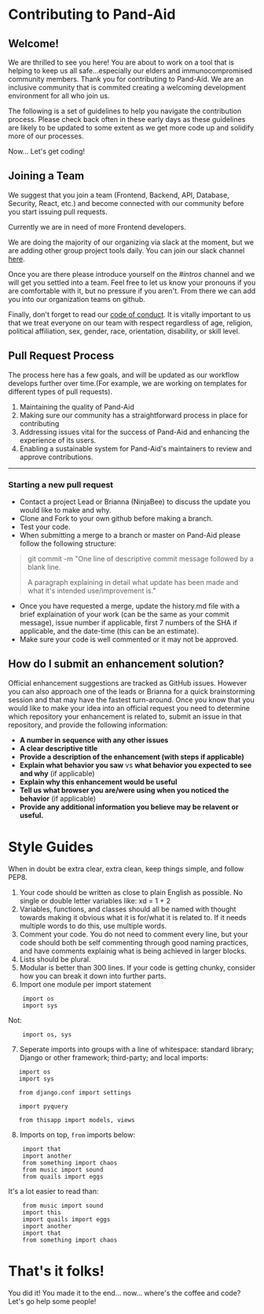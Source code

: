 # Contributing to Pand-Aid 

## Welcome! 
We are thrilled to see you here! You are about to work on a tool that is helping to keep us all safe...especially our elders and immunocompromised community members. Thank you for contributing to Pand-Aid. We are an inclusive community that is commited creating a welcoming development environment for all who join us.  

The following is a set of guidelines to help you navigate the contribution process. Please check back often in these early days as these guidelines are likely to be updated to some extent as we get more code up and solidify more of our processes. 

Now... Let's get coding! 

## Joining a Team 

We suggest that you join a team (Frontend, Backend, API, Database, Security, React, etc.) and become connected with our community before you start issuing pull requests. 

Currently we are in need of more Frontend developers.

We are doing the majority of our organizing via slack at the moment, but we are adding other group project tools daily. You can join our slack channel [here](https://join.slack.com/t/pand-aid/shared_invite/zt-crh7rsu8-Qbs3c44qRGHkaPtJH74PEA). 

Once you are there please introduce yourself on the _#intros_ channel and we will get you settled into a team. Feel free to let us know your pronouns if you are comfortable with it, but no pressure if you aren't. From there we can add you into our organization teams on github. 

Finally, don't forget to read our [code of conduct](https://github.com/Pand-Aid/Main/blob/master/CODE_OF_CONDUCT.md). It is vitally important to us that we treat everyone on our team with respect regardless of age, religion, political affiliation, sex, gender, race, orientation, disability, or skill level. 


## Pull Request Process 

The process here has a few goals, and will be updated as our workflow develops further over time.(For example, we are working on templates for different types of pull requests). 

1. Maintaining the quality of Pand-Aid 
2. Making sure our community has a straightforward process in place for contributing
3. Addressing issues vital for the success of Pand-Aid and enhancing the experience of its users. 
4. Enabling a sustainable system for Pand-Aid's maintainers to review and approve contributions. 

---
### Starting a new pull request

- Contact a project Lead or Brianna (NinjaBee) to discuss the update you would like to make and why. 
- Clone and Fork to your own github before making a branch. 
- Test your code. 
- When submitting a merge to a branch or master on Pand-Aid please follow the following structure: 

>    git commit -m "One line of descriptive commit message  followed by a blank line. 
>    
>    A paragraph explaining in detail what update has been made and what it's intended use/improvement is."

- Once you have requested a merge, update the history.md file with a brief explaination of your work (can be the same as your commit message), issue number if applicable, first 7 numbers of the SHA if applicable, and the date-time (this can be an estimate). 
- Make sure your code is well commented or it may not be approved.

## How do I submit an enhancement solution? 

Official enhancement suggestions are tracked as GitHub issues. However you can also approach one of the leads or Brianna for a quick brainstorming session and that may have the fastest turn-around. Once you know that you would like to make your idea into an official request you need to determine which repository your enhancement is related to, submit an issue in that repository, and provide the following information: 

- **A number in sequence with any other issues**
- **A clear descriptive title** 
- **Provide a description of the enhancement (with steps if applicable)** 
- **Explain what behavior you saw** vs **what behavior you expected to see and why** (if applicable) 
- **Explain why this enhancement would be useful** 
- **Tell us what browser you are/were using when you noticed the behavior** (if applicable)
- **Provide any additional information you believe may be relavent or useful.** 

# Style Guides 

When in doubt be extra clear, extra clean, keep things simple, and follow PEP8.

1. Your code should be written as close to plain English as possible. No single or double letter variables like:
    xd = 1 + 2  
2. Variables, functions, and classes should all be named with thought towards making it obvious what it is for/what it is related to. If it needs multiple words to do this, use multiple words. 
3. Comment your code. You do not need to comment every line, but your code should both be self commenting through good naming practices, and have comments explainig what is being achieved in larger blocks.
4. Lists should be plural. 
5. Modular is better than 300 lines. If your code is getting chunky, consider how you can break it down into further parts. 
6. Import one module per import statement
```
    import os
    import sys
```
Not: 
```
    import os, sys
```
7. Seperate imports into groups with a line of whitespace: standard library; Django or other framework; third-party; and local imports:
 ```   
    import os 
    import sys

    from django.conf import settings

    import pyquery

    from thisapp import models, views
```
8. Imports on top, `from` imports below:

```    import this
    import that
    import another
    from something import chaos
    from music import sound
    from quails import eggs
```

It's a lot easier to read than:
```
    from music import sound
    import this
    import quails import eggs
    import another
    import that
    from something import chaos
```

# That's it folks! 

You did it! You made it to the end... now... where's the coffee and code? Let's go help some people! 

    

